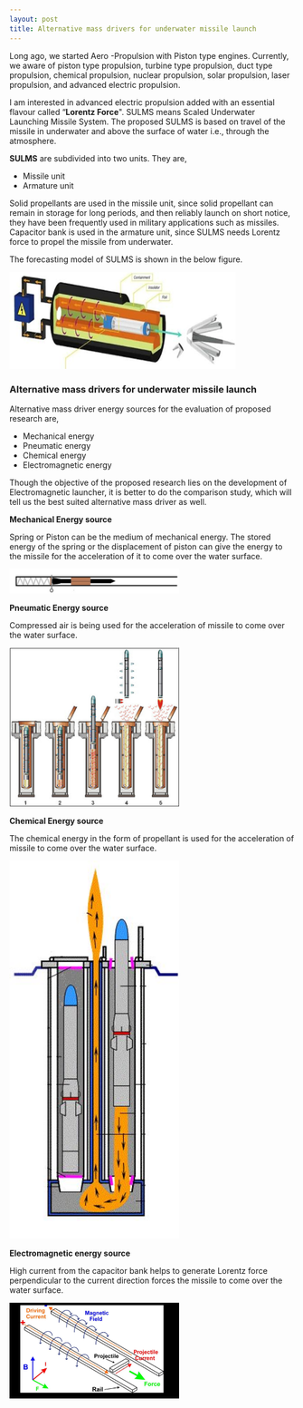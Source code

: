 ```yaml
---
layout: post
title: Alternative mass drivers for underwater missile launch 
---
```


Long ago, we started Aero -Propulsion with Piston type engines. Currently, we aware of piston type propulsion, turbine type propulsion, duct type propulsion, chemical propulsion, nuclear propulsion, solar propulsion, laser propulsion, and advanced electric propulsion. 

I am interested in advanced electric propulsion added with an essential flavour called “**Lorentz Force**". SULMS means Scaled Underwater Launching Missile System. The proposed SULMS is based on travel of the missile in underwater and above the surface of water i.e., through the atmosphere. 

**SULMS** are subdivided into two units. They are,

* Missile unit
* Armature unit

Solid propellants are used in the missile unit, since solid propellant can remain in storage for long periods, and then reliably launch on short notice, they have been frequently used in military applications such as missiles. Capacitor bank is used in the armature unit, since SULMS needs Lorentz force to propel the missile from underwater. 

The forecasting model of SULMS is shown in the below figure.

<img src= "/images/sulms/sulms model.jpg" width= "400px">

### Alternative mass drivers for underwater missile launch

Alternative mass driver energy sources for the evaluation of proposed research are,

* Mechanical energy
* Pneumatic energy
* Chemical energy
* Electromagnetic energy

Though the objective of the proposed research lies on the development of Electromagnetic launcher, it is better to do the comparison study, which will tell us the best suited alternative mass driver as well.


**Mechanical Energy source**

Spring or Piston can be the medium of mechanical energy. The stored energy of the spring or the displacement of piston can give the energy to the missile for the acceleration of it to come over the water surface.
 
<img src= "/images/sulms/Spring Torpedo Idea.jpg" width= "300px">

**Pneumatic Energy source**

Compressed air is being used for the acceleration of missile to come over the water surface.
 
<img src= "/images/sulms/compressed air.jpg" width= "300px">

**Chemical Energy source**

The chemical energy in the form of propellant is used for the acceleration of missile to come over the water surface. 

<img src= "/images/sulms/chemical energy.jpg" width= "300px">

**Electromagnetic energy source**

High current from the capacitor bank helps to generate Lorentz force perpendicular to the current direction forces the missile to come over the water surface. 

<img src= "/images/sulms/lorentz force.jpg" width= "300px">

